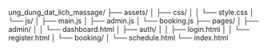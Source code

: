 ung_dung_dat_lich_massage/
├── assets/
│   ├── css/
│   │   └── style.css
│   └── js/
│       ├── main.js
│       ├── admin.js
│       └── booking.js
├── pages/
│   ├── admin/
│   │   └── dashboard.html
│   ├── auth/
│   │   ├── login.html
│   │   └── register.html
│   └── booking/
│       └── schedule.html
└── index.html